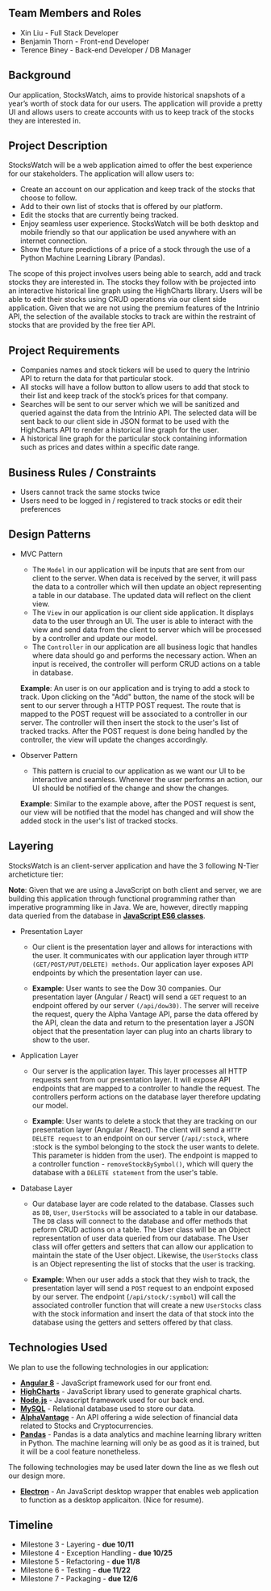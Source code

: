 ## Team Members and Roles
* Xin Liu - Full Stack Developer
* Benjamin Thorn - Front-end Developer  
* Terence Biney - Back-end Developer / DB Manager


## Background
Our application, StocksWatch, aims to provide historical snapshots of a year’s worth of stock data for our users. The application will provide a pretty UI and allows users to create accounts with us to keep track of the stocks they are interested in.


## Project Description 
StocksWatch will be a web application aimed to offer the best experience for our stakeholders. The application will allow users to:

* Create an account on our application and keep track of the stocks that choose to follow.
* Add to their own list of stocks that is offered by our platform. 
* Edit the stocks that are currently being tracked. 
* Enjoy seamless user experience. StocksWatch will be both desktop and mobile friendly so that our application be used anywhere with an internet connection.
* Show the future predictions of a price of a stock through the use of a Python Machine Learning Library (Pandas).

The scope of this project involves users being able to search, add and track stocks they are interested in. The stocks they follow with be projected into an interactive historical line graph using the HighCharts library. Users will be able to edit their stocks using CRUD operations via our client side application. Given that we are not using the premium features of the Intrinio API, the selection of the available stocks to track are within the restraint of stocks that are provided by the free tier API. 


## Project Requirements
* Companies names and stock tickers will be used to query the Intrinio API to return the data for that particular stock.
* All stocks will have a follow button to allow users to add that stock to their list and keep track of the stock’s prices for that company.
* Searches will be sent to our server which we will be sanitized and queried against the data from the Intrinio API. The selected data will be sent back to our client side in JSON format to be used with the HighCharts API to render a historical line graph for the user. 
* A historical line graph for the particular stock containing information such as prices and dates within a specific date range. 


## Business Rules / Constraints
* Users cannot track the same stocks twice
* Users need to be logged in / registered to track stocks or edit their preferences


## Design Patterns
* MVC Pattern 
	- The `Model` in our application will be inputs that are sent from our client to the server. When data is received by the server, it will pass the data to a controller which will then update an object representing a table in our database. The updated data will reflect on the client view.
	- The `View` in our application is our client side application. It displays data to the user through an UI. The user is able to interact with the view and send data from the client to server which will be processed by a controller and update our model.
	- The `Controller` in our application are all business logic that handles where data should go and performs the necessary action. When an input is received, the controller will perform CRUD actions on a table in database.

	__Example__: An user is on our application and is trying to add a stock to track. Upon clicking on the "Add" button, the name of the stock will be sent to our server through a HTTP POST request. The route that is mapped to the POST request will be associated to a controller in our server. The controller will then insert the stock to the user's list of tracked tracks. After the POST request is done being handled by the controller, the view will update the changes accordingly.

* Observer Pattern 
	- This pattern is crucial to our application as we want our UI to be interactive and seamless. Whenever the user performs an action, our UI should be notified of the change and show the changes. 

	__Example__: Similar to the example above, after the POST request is sent, our view will be notified that the model has changed and will show the added stock in the user's list of tracked stocks.


## Layering
StocksWatch is an client-server application and have the 3 following N-Tier archeticture tier:

__Note__: Given that we are using a JavaScript on both client and server, we are building this application through functional programming rather than imperative programming like in Java. We are, however, directly mapping data queried from the database in __[JavaScript ES6 classes](https://developer.mozilla.org/en-US/docs/Web/JavaScript/Reference/Classes)__.

* Presentation Layer
	- Our client is the presentation layer and allows for interactions with the user. It communicates with our application layer through `HTTP (GET/POST/PUT/DELETE) methods`. Our application layer exposes API endpoints by which the presentation layer can use. 

	- __Example__: User wants to see the Dow 30 companies. Our presentation layer (Angular / React) will send a `GET` request to an endpoint offered by our server `(/api/dow30)`. The server will receive the request, query the Alpha Vantage API, parse the data offered by the API, clean the data and return to the presentation layer a JSON object that the presentation layer can plug into an charts library to show to the user.

* Application Layer
	- Our server is the application layer. This layer processes all HTTP requests sent from our presentation layer. It will expose API endpoints that are mapped to a controller to handle the request. The controllers perform actions on the database layer therefore updating our model. 

	- __Example__: User wants to delete a stock that they are tracking on our presentation layer (Angular / React). The client will send a `HTTP DELETE request` to an endpoint on our server (`/api/:stock`, where :stock is the symbol belonging to the stock the user wants to delete. This parameter is hidden from the user). The endpoint is mapped to a controller function - `removeStockBySymbol()`, which will query the database with a `DELETE statement` from the user's table.

* Database Layer
	- Our database layer are code related to the database. Classes such as `DB`, `User`, `UserStocks` will be associated to a table in our database. The `DB` class will connect to the database and offer methods that peform CRUD actions on a table. The User class will be an Object representation of user data queried from our database. The User class will offer getters and setters that can allow our application to maintain the state of the User object. Likewise, the `UserStocks` class is an Object representing the list of stocks that the user is tracking.

	- __Example__: When our user adds a stock that they wish to track, the presentation layer will send a `POST` request to an endpoint exposed by our server. The endpoint (`/api/stock/:symbol`) will call the associated controller function that will create a new `UserStocks` class with the stock information and insert the data of that stock into the database using the getters and setters offered by that class. 


## Technologies Used
We plan to use the following technologies in our application: 

* __[Angular 8](https://angular.io/)__ - JavaScript framework used for our front end.
* __[HighCharts](https://www.highcharts.com/)__ - JavaScript library used to generate graphical charts.
* __[Node.js](https://nodejs.org/en/)__ - Javascript framework used for our back end. 
* __[MySQL](https://www.mysql.com/)__ - Relational database used to store our data.
* __[AlphaVantage](https://www.alphavantage.co/)__ - An API offering a wide selection of financial data related to Stocks and Cryptocurrencies.
* __[Pandas](https://pandas.pydata.org/)__ - Pandas is a data analytics and machine learning library written in Python. The machine learning will only be as good as it is trained, but it will be a cool feature nonetheless.

The following technologies may be used later down the line as we flesh out our design more.
* __[Electron](https://electronjs.org/)__ - An JavaScript desktop wrapper that enables web application to function as a desktop applicaiton. (Nice for resume).


## Timeline
* Milestone 3 - Layering - __due 10/11__
* Milestone 4 - Exception Handling - __due 10/25__
* Milestone 5 - Refactoring - __due 11/8__
* Milestone 6 - Testing - __due 11/22__
* Milestone 7 - Packaging - __due 12/6__